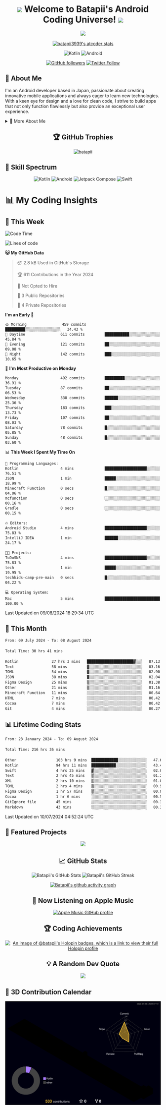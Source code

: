 <h1 align="center">
  <img src="https://media.giphy.com/media/hvRJCLFzcasrR4ia7z/giphy.gif" width="28">
  Welcome to Batapii's Android Coding Universe!
  <img src="https://media.giphy.com/media/hvRJCLFzcasrR4ia7z/giphy.gif" width="28">
</h1>

<p align="center">
  <img src="https://readme-typing-svg.herokuapp.com/?lines=Android+Developer+in+Japan;Always%20learning%20new%20things&font=Fira%20Code&center=true&width=440&height=45&color=f75c7e&vCenter=true&size=22">
</p>

<div align="center">

[![batapii3939's atcoder stats](https://atcoder-readme-stats.vercel.app/stats/batapii3939?theme=dark&show_history=5&width=450)](https://github.com/iwbc-mzk/atcoder-readme-stats)

![Kotlin](https://img.shields.io/badge/Kotlin-★☆☆☆☆☆☆☆☆☆-brightgreen)
![Android](https://img.shields.io/badge/Android-★☆☆☆☆☆☆☆☆☆-brightgreen)

  
[![GitHub followers](https://img.shields.io/github/followers/batapii?style=social)](https://github.com/batapii)
[![Twitter Follow](https://img.shields.io/twitter/follow/batapii?style=social)](https://twitter.com/batapii3939)

</div>

## 🚀 About Me
I'm an Android developer based in Japan, passionate about creating innovative mobile applications and always eager to learn new technologies. With a keen eye for design and a love for clean code, I strive to build apps that not only function flawlessly but also provide an exceptional user experience.

<details>
<summary>🌟 More About Me</summary>

- 🔭 I'm currently working on revolutionizing mobile productivity apps
- 🌱 I'm currently learning Kotlin Multiplatform and Jetpack Compose
- 👯 I'm looking to collaborate on open-source Android projects
- 💬 Ask me about Android development, Kotlin, and mobile UX design
- ⚡ Fun fact: I can solve a Rubik's cube in under 2 minutes!

</details>

<h2 align="center">🏆 GitHub Trophies</h2>
<p align="center">
  <img src="https://github-profile-trophy.vercel.app/?username=batapii&theme=nord&column=7&no-frame=true&no-bg=true&rank=SECRET,SSS,SS,S,AAA,AA,A,B,C,?" alt="batapii" />
</p>

## 🌈 Skill Spectrum

<div align="center">

![Kotlin](https://img.shields.io/badge/Kotlin-0095D5?style=for-the-badge&logo=kotlin&logoColor=white)
![Android](https://img.shields.io/badge/Android-3DDC84?style=for-the-badge&logo=android&logoColor=white)
![Jetpack Compose](https://img.shields.io/badge/Jetpack%20Compose-4285F4?style=for-the-badge&logo=jetpackcompose&logoColor=white)
![Swift](https://img.shields.io/badge/Swift-FA7343?style=for-the-badge&logo=swift&logoColor=white)

</div>


# 📊 My Coding Insights

## 📅 This Week
<!--START_SECTION:waka-week-->
![Code Time](http://img.shields.io/badge/Code%20Time-216%20hrs%2036%20mins-blue)

![Lines of code](https://img.shields.io/badge/From%20Hello%20World%20I%27ve%20Written-93.5%20thousand%20lines%20of%20code-blue)

**🐱 My GitHub Data** 

> 📦 2.8 kB Used in GitHub's Storage 
 > 
> 🏆 611 Contributions in the Year 2024
 > 
> 🚫 Not Opted to Hire
 > 
> 📜 3 Public Repositories 
 > 
> 🔑 4 Private Repositories 
 > 
**I'm an Early 🐤** 

```text
🌞 Morning                459 commits         █████████░░░░░░░░░░░░░░░░   34.43 % 
🌆 Daytime                611 commits         ███████████░░░░░░░░░░░░░░   45.84 % 
🌃 Evening                121 commits         ██░░░░░░░░░░░░░░░░░░░░░░░   09.08 % 
🌙 Night                  142 commits         ███░░░░░░░░░░░░░░░░░░░░░░   10.65 % 
```
📅 **I'm Most Productive on Monday** 

```text
Monday                   492 commits         █████████░░░░░░░░░░░░░░░░   36.91 % 
Tuesday                  87 commits          ██░░░░░░░░░░░░░░░░░░░░░░░   06.53 % 
Wednesday                338 commits         ██████░░░░░░░░░░░░░░░░░░░   25.36 % 
Thursday                 183 commits         ███░░░░░░░░░░░░░░░░░░░░░░   13.73 % 
Friday                   107 commits         ██░░░░░░░░░░░░░░░░░░░░░░░   08.03 % 
Saturday                 78 commits          █░░░░░░░░░░░░░░░░░░░░░░░░   05.85 % 
Sunday                   48 commits          █░░░░░░░░░░░░░░░░░░░░░░░░   03.60 % 
```


📊 **This Week I Spent My Time On** 

```text
💬 Programming Languages: 
Kotlin                   4 mins              ███████████████████░░░░░░   76.51 % 
JSON                     1 min               █████░░░░░░░░░░░░░░░░░░░░   18.99 % 
Minecraft Function       0 secs              █░░░░░░░░░░░░░░░░░░░░░░░░   04.06 % 
mcfunction               0 secs              ░░░░░░░░░░░░░░░░░░░░░░░░░   00.16 % 
Gradle                   0 secs              ░░░░░░░░░░░░░░░░░░░░░░░░░   00.15 % 

🔥 Editors: 
Android Studio           4 mins              ███████████████████░░░░░░   75.83 % 
IntelliJ IDEA            1 min               ██████░░░░░░░░░░░░░░░░░░░   24.17 % 

🐱‍💻 Projects: 
ToDoSNS                  4 mins              ███████████████████░░░░░░   75.83 % 
tech                     1 min               █████░░░░░░░░░░░░░░░░░░░░   19.95 % 
techkids-camp-pre-main   0 secs              █░░░░░░░░░░░░░░░░░░░░░░░░   04.22 % 

💻 Operating System: 
Mac                      5 mins              █████████████████████████   100.00 % 
```


 Last Updated on 09/08/2024 18:29:34 UTC
<!--END_SECTION:waka-week-->

## 📅 This Month
<!--START_SECTION:wakamonth-->

```txt
From: 09 July 2024 - To: 08 August 2024

Total Time: 30 hrs 41 mins

Kotlin               27 hrs 3 mins   █████████████████████▓░░░   87.13 %
Text                 58 mins         ▓░░░░░░░░░░░░░░░░░░░░░░░░   03.16 %
TOML                 54 mins         ▓░░░░░░░░░░░░░░░░░░░░░░░░   02.90 %
JSON                 38 mins         ▓░░░░░░░░░░░░░░░░░░░░░░░░   02.04 %
Figma Design         25 mins         ▒░░░░░░░░░░░░░░░░░░░░░░░░   01.38 %
Other                21 mins         ▒░░░░░░░░░░░░░░░░░░░░░░░░   01.16 %
Minecraft Function   11 mins         ░░░░░░░░░░░░░░░░░░░░░░░░░   00.64 %
HTML                 7 mins          ░░░░░░░░░░░░░░░░░░░░░░░░░   00.42 %
Cocoa                7 mins          ░░░░░░░░░░░░░░░░░░░░░░░░░   00.42 %
Git                  4 mins          ░░░░░░░░░░░░░░░░░░░░░░░░░   00.27 %
```

<!--END_SECTION:wakamonth-->

## 📊 Lifetime Coding Stats

<!--START_SECTION:wakaalltime-->

```txt
From: 23 January 2024 - To: 09 August 2024

Total Time: 216 hrs 36 mins

Other                  103 hrs 9 mins  ████████████░░░░░░░░░░░░░   47.62 %
Kotlin                 94 hrs 11 mins  ███████████░░░░░░░░░░░░░░   43.49 %
Swift                  4 hrs 25 mins   ▓░░░░░░░░░░░░░░░░░░░░░░░░   02.04 %
Text                   2 hrs 45 mins   ▒░░░░░░░░░░░░░░░░░░░░░░░░   01.27 %
XML                    2 hrs 10 mins   ▒░░░░░░░░░░░░░░░░░░░░░░░░   01.01 %
TOML                   2 hrs 4 mins    ▒░░░░░░░░░░░░░░░░░░░░░░░░   00.96 %
Figma Design           1 hr 57 mins    ▒░░░░░░░░░░░░░░░░░░░░░░░░   00.90 %
Cocoa                  1 hr 6 mins     ░░░░░░░░░░░░░░░░░░░░░░░░░   00.51 %
GitIgnore file         45 mins         ░░░░░░░░░░░░░░░░░░░░░░░░░   00.35 %
Markdown               43 mins         ░░░░░░░░░░░░░░░░░░░░░░░░░   00.33 %
```

<!--END_SECTION:wakaalltime-->

Last Updated on 10/07/2024 04:52:24 UTC

## 🌟 Featured Projects

<div align="center">
  <a href="https://github.com/batapii/ToDoSNS">
    <img src="https://github-readme-stats.vercel.app/api/pin/?username=batapii&repo=ToDoSNS&theme=radical" />
  </a>

## 📈 GitHub Stats

<div align="center">
  <img src="https://github-readme-stats.vercel.app/api?username=batapii&show_icons=true&theme=radical" alt="Batapii's GitHub Stats" />
  <img src="https://github-readme-streak-stats.herokuapp.com/?user=batapii&theme=radical" alt="Batapii's GitHub Streak" />
  
[![Batapii's github activity graph](https://github-readme-activity-graph.vercel.app/graph?username=batapii&theme=react-dark)](https://github.com/ashutosh00710/github-readme-activity-graph)
</div>

## 🎵 Now Listening on Apple Music

<div align="center">
  
[![Apple Music GitHub profile](https://music-profile.rayriffy.com/theme/dark.svg?uid=001005.6598667d2ffd4a10a4f429edd0ba24c4.1156)](https://github.com/rayriffy/apple-music-github-profile)

</div>


## 🏆 Coding Achievements

<div align="center">

[![An image of @batapii's Holopin badges, which is a link to view their full Holopin profile](https://holopin.me/batapii)](https://holopin.io/@batapii)

</div>

## 💡 A Random Dev Quote

<div align="center">

![](https://quotes-github-readme.vercel.app/api?type=horizontal&theme=radical)

</div>

</div>

## 🚀 3D Contribution Calendar

<div align="center">
  
![](./profile-3d-contrib/profile-night-rainbow.svg)

</div>
